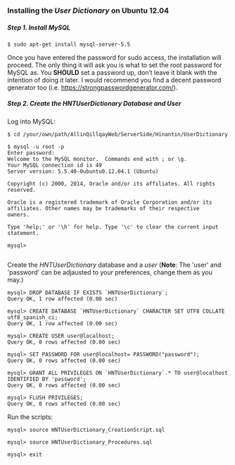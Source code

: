 ### Installing the *User Dictionary* on Ubuntu 12.04

##### Step 1. Install MySQL

```
$ sudo apt-get install mysql-server-5.5
```

Once you have entered the password for sudo access, the installation will 
proceed. The only thing it will ask you is what to set the root password for 
MySQL as. You **SHOULD** set a password up, don’t leave it blank with the intention 
of doing it later. I would recommend you find a decent password generator too
(i.e. https://strongpasswordgenerator.com/).

##### Step 2. Create the HNTUserDictionary Database and User 

Log into MySQL:

```
$ cd /your/own/path/AllinQillqayWeb/ServerSide/Hinantin/UserDictionary

$ mysql -u root -p
Enter password: 
Welcome to the MySQL monitor.  Commands end with ; or \g.
Your MySQL connection id is 49
Server version: 5.5.40-0ubuntu0.12.04.1 (Ubuntu)

Copyright (c) 2000, 2014, Oracle and/or its affiliates. All rights reserved.

Oracle is a registered trademark of Oracle Corporation and/or its
affiliates. Other names may be trademarks of their respective
owners.

Type 'help;' or '\h' for help. Type '\c' to clear the current input statement.

mysql> 


```

Create the *HNTUserDictionary* database and a *user* (**Note**: The 'user' 
and 'password' can be adjausted to your preferences, change them as you may.)

```
mysql> DROP DATABASE IF EXISTS `HNTUserDictionary`;
Query OK, 1 row affected (0.00 sec)

mysql> CREATE DATABASE `HNTUserDictionary` CHARACTER SET UTF8 COLLATE utf8_spanish_ci;
Query OK, 1 row affected (0.00 sec)

mysql> CREATE USER user@localhost;
Query OK, 0 rows affected (0.00 sec)

mysql> SET PASSWORD FOR user@localhost= PASSWORD("password");
Query OK, 0 rows affected (0.00 sec)

mysql> GRANT ALL PRIVILEGES ON `HNTUserDictionary`.* TO user@localhost IDENTIFIED BY 'password';
Query OK, 0 rows affected (0.00 sec)

mysql> FLUSH PRIVILEGES;
Query OK, 0 rows affected (0.00 sec)
```

Run the scripts:

```
mysql> source HNTUserDictionary_CreationScript.sql

mysql> source HNTUserDictionary_Procedures.sql

mysql> exit
```




 
